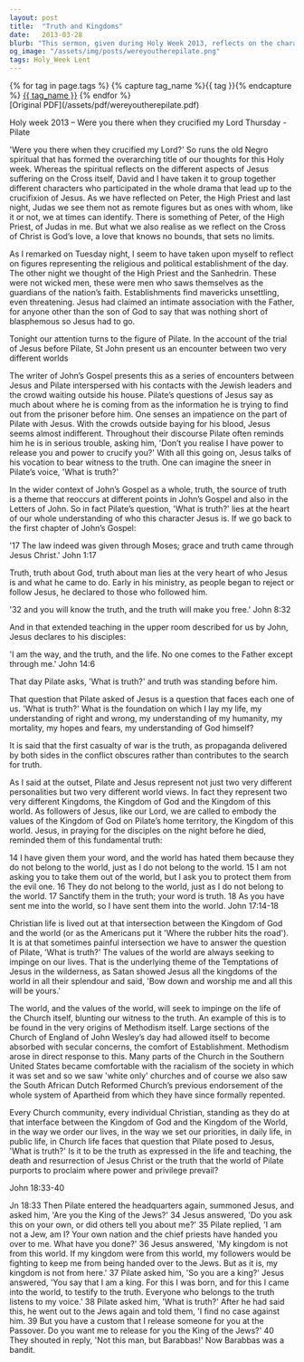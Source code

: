 ```yaml
---
layout: post
title:  "Truth and Kingdoms"
date:   2013-03-28
blurb: "This sermon, given during Holy Week 2013, reflects on the character of Pilate and his interaction with Jesus. It explores the concept of truth as presented in the Gospel of John and how it relates to our understanding of Jesus. The sermon also discusses the intersection of the Kingdom of God and the world, and how the values of the world can impact the Church and individual Christians."
og_image: "/assets/img/posts/wereyoutherepilate.png"
tags: Holy_Week Lent
---    
```

<div class="tag-pills">
  {% for tag in page.tags %}
    {% capture tag_name %}{{ tag }}{% endcapture %}
    <a href="{{ site.baseurl }}/tag/{{ tag_name | slugify }}" class="tag-pill">{{ tag_name }}</a>
  {% endfor %}
</div>
[Original PDF](/assets/pdf/wereyoutherepilate.pdf)

Holy week 2013 – Were you there when they crucified my Lord
Thursday - Pilate

'Were you there when they crucified my Lord?' So runs the old Negro spiritual that has formed the overarching title of our thoughts for this Holy week. Whereas the spiritual reflects on the different aspects of Jesus suffering on the Cross itself, David and I have taken it to group together different characters who participated in the whole drama that lead up to the crucifixion of Jesus. As we have reflected on Peter, the High Priest and last night, Judas we see them not as remote figures but as ones with whom, like it or not, we at times can identify. There is something of Peter, of the High Priest, of Judas in me. But what we also realise as we reflect on the Cross of Christ is God’s love, a love that knows no bounds, that sets no limits.

As I remarked on Tuesday night, I seem to have taken upon myself to reflect on figures representing the religious and political establishment of the day. The other night we thought of the High Priest and the Sanhedrin. These were not wicked men, these were men who saws themselves as the guardians of the nation’s faith. Establishments find mavericks unsettling, even threatening. Jesus had claimed an intimate association with the Father, for anyone other than the son of God to say that was nothing short of blasphemous so Jesus had to go.

Tonight our attention turns to the figure of Pilate. In the account of the trial of Jesus before Pilate, St John present us an encounter between two very different worlds

The writer of John’s Gospel presents this as a series of encounters between Jesus and Pilate interspersed with his contacts with the Jewish leaders and the crowd waiting outside his house. Pilate’s questions of Jesus say as much about where he is coming from as the information he is trying to find out from the prisoner before him. One senses an impatience on the part of Pilate with Jesus. With the crowds outside baying for his blood, Jesus seems almost indifferent. Throughout their discourse Pilate often reminds him he is in serious trouble, asking him, 'Don’t you realise I have power to release you and power to crucify you?' With all this going on, Jesus talks of his vocation to bear witness to the truth. One can imagine the sneer in Pilate’s voice, 'What is truth?'

In the wider context of John’s Gospel as a whole, truth, the source of truth is a theme that reoccurs at different points in John’s Gospel and also in the Letters of John. So in fact Pilate’s question, 'What is truth?' lies at the heart of our whole understanding of who this character Jesus is. If we go back to the first chapter of John’s Gospel:

'17 The law indeed was given through Moses; grace and truth came through Jesus Christ.' John 1:17

Truth, truth about God, truth about man lies at the very heart of who Jesus is and what he came to do. Early in his ministry, as people began to reject or follow Jesus, he declared to those who followed him.

'32 and you will know the truth, and the truth will make you free.' John 8:32

And in that extended teaching in the upper room described for us by John, Jesus declares to his disciples:

'I am the way, and the truth, and the life. No one comes to the Father except through me.' John 14:6

That day Pilate asks, 'What is truth?' and truth was standing before him.

That question that Pilate asked of Jesus is a question that faces each one of us. 'What is truth?' What is the foundation on which I lay my life, my understanding of right and wrong, my understanding of my humanity, my mortality, my hopes and fears, my understanding of God himself?

It is said that the first casualty of war is the truth, as propaganda delivered by both sides in the conflict obscures rather than contributes to the search for truth.

As I said at the outset, Pilate and Jesus represent not just two very different personalities but two very different world views. In fact they represent two very different Kingdoms, the Kingdom of God and the Kingdom of this world. As followers of Jesus, like our Lord, we are called to embody the values of the Kingdom of God on Pilate’s home territory, the Kingdom of this world. Jesus, in praying for the disciples on the night before he died, reminded them of this fundamental truth:

14 I have given them your word, and the world has hated them because they do not belong to the world, just as I do not belong to the world. 15 I am not asking you to take them out of the world, but I ask you to protect them from the evil one. 16 They do not belong to the world, just as I do not belong to the world. 17 Sanctify them in the truth; your word is truth. 18 As you have sent me into the world, so I have sent them into the world. John 17:14-18

Christian life is lived out at that intersection between the Kingdom of God and the world (or as the Americans put it 'Where the rubber hits the road'). It is at that sometimes painful intersection we have to answer the question of Pilate, 'What is truth?' The values of the world are always seeking to impinge on our lives. That is the underlying theme of the Temptations of Jesus in the wilderness, as Satan showed Jesus all the kingdoms of the world in all their splendour and said, 'Bow down and worship me and all this will be yours.'

The world, and the values of the world, will seek to impinge on the life of the Church itself, blunting our witness to the truth. An example of this is to be found in the very origins of Methodism itself. Large sections of the Church of England of John Wesley’s day had allowed itself to become absorbed with secular concerns, the comfort of Establishment. Methodism arose in direct response to this. Many parts of the Church in the Southern United States became comfortable with the racialism of the society in which it was set and so we saw 'white only' churches and of course we also saw the South African Dutch Reformed Church’s previous endorsement of the whole system of Apartheid from which they have since formally repented.

Every Church community, every individual Christian, standing as they do at that interface between the Kingdom of God and the Kingdom of the World, in the way we order our lives, in the way we set our priorities, in daily life, in public life, in Church life faces that question that Pilate posed to Jesus, 'What is truth?' Is it to be the truth as expressed in the life and teaching, the death and resurrection of Jesus Christ or the truth that the world of Pilate purports to proclaim where power and privilege prevail?

John 18:33-40

Jn 18:33 Then Pilate entered the headquarters again, summoned Jesus, and asked him, 'Are you the King of the Jews?' 34 Jesus answered, 'Do you ask this on your own, or did others tell you about me?' 35 Pilate replied, 'I am not a Jew, am I? Your own nation and the chief priests have handed you over to me. What have you done?' 36 Jesus answered, 'My kingdom is not from this world. If my kingdom were from this world, my followers would be fighting to keep me from being handed over to the Jews. But as it is, my kingdom is not from here.' 37 Pilate asked him, 'So you are a king?' Jesus answered, 'You say that I am a king. For this I was born, and for this I came into the world, to testify to the truth. Everyone who belongs to the truth listens to my voice.' 38 Pilate asked him, 'What is truth?' After he had said this, he went out to the Jews again and told them, 'I find no case against him. 39 But you have a custom that I release someone for you at the Passover. Do you want me to release for you the King of the Jews?' 40 They shouted in reply, 'Not this man, but Barabbas!' Now Barabbas was a bandit.
